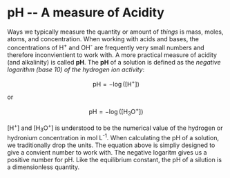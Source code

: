 # pH -- A measure of Acidity

Ways we typically measure the quantity or amount of *things* is mass, moles, atoms, and concentration. When working with acids and bases, the concentrations of H<sup>+</sup> and OH<sup>-</sup> are frequently very small numbers and therefore inconvientient to work with. A more practical measure of acidity (and alkalinity) is called **pH**. The **pH** of a solution is defined as the *negative logarithm (base 10) of the hydrogen ion activity*:

$$ \text{pH} = -\log([\text{H}^{+}]) $$

or 

$$ \text{pH} = -\log([\text{H}_{3}\text{O}^{+}]) $$

\[H<sup>+</sup>\] and \[H<sub>3</sub>O<sup>+</sup>\] is understood to be the numerical value of the hydrogen or hydronium concentration in mol L<sup>-1</sup>. When calculating the pH of a solution, we traditionally drop the units. The equation above is simpliy designed to give a convient number to work with. The negative logaritm gives us a positive number for pH. Like the equilibrium constant, the pH of a silution is a dimensionless quantity. 